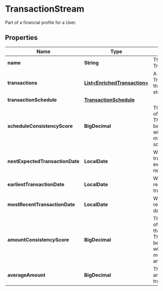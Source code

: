 

# TransactionStream

Part of a financial profile for a User.

## Properties

Name | Type | Description | Notes
------------ | ------------- | ------------- | -------------
**name** | **String** | The name of the TransactionStream |  [optional]
**transactions** | [**List&lt;EnrichedTransaction&gt;**](EnrichedTransaction.md) | A list of Transactions from the transaction stream. |  [optional]
**transactionSchedule** | [**TransactionSchedule**](TransactionSchedule.md) |  |  [optional]
**scheduleConsistencyScore** | **BigDecimal** | The consistency of the transaction.  This is a number between 0 and 1 with 1 being the most consistent schedule. |  [optional]
**nextExpectedTransactionDate** | **LocalDate** | When is the transaction expected to occur next. |  [optional]
**earliestTransactionDate** | **LocalDate** | When is the first recorded transaction date |  [optional]
**mostRecentTransactionDate** | **LocalDate** | When is the most recent transaction date |  [optional]
**amountConsistencyScore** | **BigDecimal** | The consistency of the amount of the transaction.  This is a number between 0 and 1 with 1 being the most consistent amount. |  [optional]
**averageAmount** | **BigDecimal** | The average amount of the transaction stream |  [optional]



